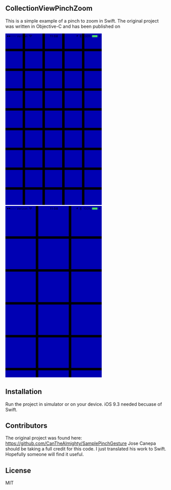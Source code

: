 ## CollectionViewPinchZoom
This is a simple example of a pinch to zoom in Swift. The original project was written in Objective-C and has been published on 

<img src="screenshots/1.png" alt="" style="width: 300px;"/>
<img src="screenshots/2.png" alt="" style="width: 300px;"/>

## Installation

Run the project in simulator or on your device. iOS 9.3 needed becuase of Swift.

## Contributors

The original project was found here: https://github.com/CanTheAlmighty/SamplePinchGesture
Jose Canepa should be taking a full credit for this code. I just translated his work to Swift.
Hopefully someone will find it useful.
## License

MIT
